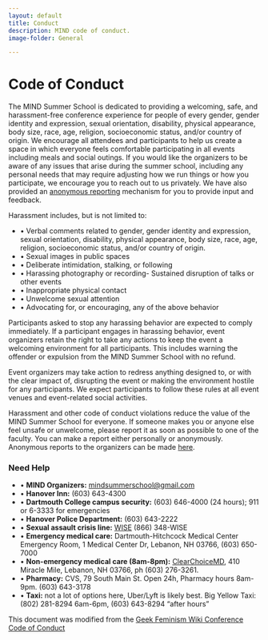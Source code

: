 ```yaml
---
layout: default
title: Conduct
description: MIND code of conduct.
image-folder: General

---
```



# Code of Conduct
The MIND Summer School is dedicated to providing a welcoming, safe, and harassment-free conference experience for people of every gender, gender identity and expression, sexual orientation, disability, physical appearance, body size, race, age, religion, socioeconomic status, and/or country of origin.  We encourage all attendees and participants to help us create a space in which everyone feels comfortable participating in all events including meals and social outings. If you would like the organizers to be aware of any issues that arise during the summer school, including any personal needs that may require adjusting how we run things or how you participate, we encourage you to reach out to us privately. We have also provided an <a href="https://mindsummerschool.wufoo.com/forms/rtef6ys0cgodwi" style="text-decoration:underline;">anonymous reporting</a> mechanism for you to provide input and feedback.

Harassment includes, but is not limited to:

<ul id="conduct">
  <li>• Verbal comments related to gender, gender identity and expression, sexual orientation, disability, physical appearance, body size, race, age, religion, socioeconomic status, and/or country of origin.</li>
  <li>• Sexual images in public spaces</li>
  <li>• Deliberate intimidation, stalking, or following</li>
  <li>• Harassing photography or recording- Sustained disruption of talks or other events</li>
  <li>• Inappropriate physical contact</li>
  <li>• Unwelcome sexual attention</li>
  <li>• Advocating for, or encouraging, any of the above behavior</li>
</ul>

Participants asked to stop any harassing behavior are expected to comply immediately. If a participant engages in harassing behavior, event organizers retain the right to take any actions to keep the event a welcoming environment for all participants. This includes warning the offender or expulsion from the MIND Summer School with no refund.

Event organizers may take action to redress anything designed to, or with the clear impact of, disrupting the event or making the environment hostile for any participants. We expect participants to follow these rules at all event venues and event-related social activities.

Harassment and other code of conduct violations reduce the value of the MIND Summer School for everyone. If someone makes you or anyone else feel unsafe or unwelcome, please report it as soon as possible to one of the faculty. You can make a report either personally or anonymously. Anonymous reports to the organizers can be made <a href="https://mindsummerschool.wufoo.com/forms/rtef6ys0cgodwi/" style="text-decoration:underline;">here</a>.

### Need Help

* • **MIND Organizers:** mindsummerschool@gmail.com
* • **Hanover Inn:** (603) 643-4300
* • **Dartmouth College campus security:** (603) 646-4000 (24 hours); 911 or 6-3333 for emergencies
* • **Hanover Police Department:**  (603) 643-2222
* • **Sexual assault crisis line:**  <a href="http://www.wiseuv.org" style="text-decoration:underline;">WISE</a> (866) 348-WISE
* • **Emergency medical care:**  Dartmouth-Hitchcock Medical Center Emergency Room, 1 Medical Center Dr, Lebanon, NH 03766, (603) 650-7000
* • **Non-emergency medical care (8am-8pm):**  <a href="https://ccmdcenters.com/lebanon-nh.html" style="text-decoration:underline;">ClearChoiceMD</a>, 410 Miracle Mile, Lebanon, NH 03766, ph (603) 276-3261.
* • **Pharmacy:**  CVS, 79 South Main St. Open 24h, Pharmacy hours 8am-9pm. (603) 643-3178
* • **Taxi:**  not a lot of options here, Uber/Lyft is likely best. Big Yellow Taxi: (802) 281-8294 6am-6pm, (603) 643-8294 “after hours”


This document was modified from the <a href="http://geekfeminism.wikia.com/wiki/Conference_anti-harassment/Policy" style="text-decoration:underline;">Geek Feminism Wiki Conference Code of Conduct</a>
